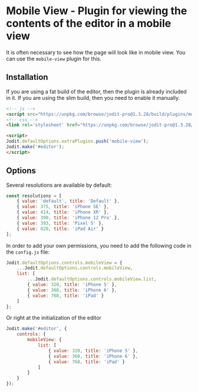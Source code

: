 # Mobile View - Plugin for viewing the contents of the editor in a mobile view

It is often necessary to see how the page will look like in mobile view. You can use the `mobile-view` plugin for this.

## Installation

If you are using a fat build of the editor, then the plugin is already included in it.
If you are using the slim build, then you need to enable it manually.

```html
<!-- js -->
<script src="https://unpkg.com/browse/jodit-pro@1.3.28/build/plugins/mobile-view/mobile-view.js"></script>
<!-- css -->
<link rel='stylesheet' href="https://unpkg.com/browse/jodit-pro@1.3.28/build/plugins/mobile-view/mobile-view.css"></link>

<script>
Jodit.defaultOptions.extraPlugins.push('mobile-view');
Jodit.make('#editor');
</script>
```

## Options

Several resolutions are available by default:

```js
const resolutions = [
	{ value: 'default', title: 'Default' },
	{ value: 375, title: 'iPhone SE' },
	{ value: 414, title: 'iPhone XR' },
	{ value: 390, title: 'iPhone 12 Pro' },
	{ value: 393, title: 'Pixel 5' },
	{ value: 820, title: 'iPad Air' }
];
```

In order to add your own permissions, you need to add the following code in the `config.js` file:

```js
Jodit.defaultOptions.controls.mobileView = {
	...Jodit.defaultOptions.controls.mobileView,
	list: [
		...Jodit.defaultOptions.controls.mobileView.list,
		{ value: 320, title: 'iPhone 5' },
		{ value: 360, title: 'iPhone 6' },
		{ value: 768, title: 'iPad' }
	]
};
```

Or right at the initialization of the editor

```js
Jodit.make('#editor', {
	controls: {
		mobileView: {
			list: [
				{ value: 320, title: 'iPhone 5' },
				{ value: 360, title: 'iPhone 6' },
				{ value: 768, title: 'iPad' }
			]
		}
	}
});
```

